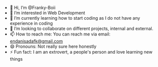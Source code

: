 - 👋 Hi, I’m @Franky-Boii
- 👀 I’m interested in Web Development
- 🌱 I’m currently learning how to start coding as I do not have any experience in coding
- 💞️ I’m looking to collaborate on different projects, internal and external.
- 📫 How to reach me: You can reach me via email: endanisadafk@gmail.com 
- 😄 Pronouns: Not really sure here honestly
- ⚡ Fun fact: I am an extrovert, a people's person and love learning new things

<!---
Franky-Boii/Franky-Boii is a ✨ special ✨ repository because its `README.md` (this file) appears on your GitHub profile.
You can click the Preview link to take a look at your changes.
--->
